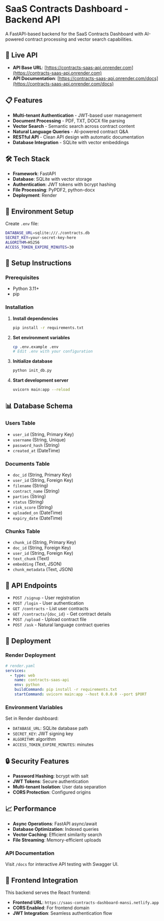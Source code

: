 # SaaS Contracts Dashboard - Backend API

A FastAPI-based backend for the SaaS Contracts Dashboard with AI-powered contract processing and vector search capabilities.

## 🚀 Live API

- **API Base URL**: [https://contracts-saas-api.onrender.com](https://contracts-saas-api.onrender.com)
- **API Documentation**: [https://contracts-saas-api.onrender.com/docs](https://contracts-saas-api.onrender.com/docs)

## 📋 Features

- **Multi-tenant Authentication** - JWT-based user management
- **Document Processing** - PDF, TXT, DOCX file parsing
- **Vector Search** - Semantic search across contract content
- **Natural Language Queries** - AI-powered contract Q&A
- **RESTful API** - Clean API design with automatic documentation
- **Database Integration** - SQLite with vector embeddings

## 🛠️ Tech Stack

- **Framework**: FastAPI
- **Database**: SQLite with vector storage
- **Authentication**: JWT tokens with bcrypt hashing
- **File Processing**: PyPDF2, python-docx
- **Deployment**: Render

## 🔧 Environment Setup

Create `.env` file:
```bash
DATABASE_URL=sqlite:///./contracts.db
SECRET_KEY=your-secret-key-here
ALGORITHM=HS256
ACCESS_TOKEN_EXPIRE_MINUTES=30
```

## 🚀 Setup Instructions

### Prerequisites
- Python 3.11+
- pip

### Installation

1. **Install dependencies**
   ```bash
   pip install -r requirements.txt
   ```

2. **Set environment variables**
   ```bash
   cp .env.example .env
   # Edit .env with your configuration
   ```

3. **Initialize database**
   ```bash
   python init_db.py
   ```

4. **Start development server**
   ```bash
   uvicorn main:app --reload
   ```


## 📊 Database Schema

### Users Table
- `user_id` (String, Primary Key)
- `username` (String, Unique)
- `password_hash` (String)
- `created_at` (DateTime)

### Documents Table
- `doc_id` (String, Primary Key)
- `user_id` (String, Foreign Key)
- `filename` (String)
- `contract_name` (String)
- `parties` (String)
- `status` (String)
- `risk_score` (String)
- `uploaded_on` (DateTime)
- `expiry_date` (DateTime)

### Chunks Table
- `chunk_id` (String, Primary Key)
- `doc_id` (String, Foreign Key)
- `user_id` (String, Foreign Key)
- `text_chunk` (Text)
- `embedding` (Text, JSON)
- `chunk_metadata` (Text, JSON)

## 🔌 API Endpoints

- `POST /signup` - User registration
- `POST /login` - User authentication
- `GET /contracts` - List user contracts
- `GET /contracts/{doc_id}` - Get contract details
- `POST /upload` - Upload contract file
- `POST /ask` - Natural language contract queries

## 🚀 Deployment

### Render Deployment
```yaml
# render.yaml
services:
  - type: web
    name: contracts-saas-api
    env: python
    buildCommand: pip install -r requirements.txt
    startCommand: uvicorn main:app --host 0.0.0.0 --port $PORT
```

### Environment Variables
Set in Render dashboard:
- `DATABASE_URL`: SQLite database path
- `SECRET_KEY`: JWT signing key
- `ALGORITHM`: algorithm
- `ACCESS_TOKEN_EXPIRE_MINUTES`: minutes

## 🔒 Security Features

- **Password Hashing**: bcrypt with salt
- **JWT Tokens**: Secure authentication
- **Multi-tenant Isolation**: User data separation
- **CORS Protection**: Configured origins

## 📈 Performance

- **Async Operations**: FastAPI async/await
- **Database Optimization**: Indexed queries
- **Vector Caching**: Efficient similarity search
- **File Streaming**: Memory-efficient uploads

### API Documentation
Visit `/docs` for interactive API testing with Swagger UI.

## 🔗 Frontend Integration

This backend serves the React frontend:
- **Frontend URL**: `https://saas-contracts-dashboard-mansi.netlify.app`
- **CORS Enabled**: For frontend domain
- **JWT Integration**: Seamless authentication flow